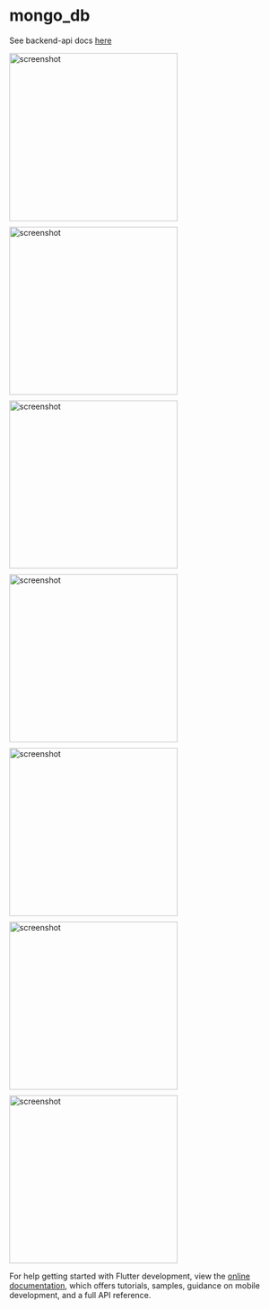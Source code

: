 # mongo_db

See backend-api docs [here](./backend-api/README.md)

<div style="display:flex; flex-wrap: wrap; gap: 10px;">
    <img src="screenshots/img_6.png" alt="screenshot" width="300"/>
    <img src="screenshots/img_5.png" alt="screenshot" width="300"/>
    <img src="screenshots/img_2.png" alt="screenshot" width="300"/>
    <img src="screenshots/img.png" alt="screenshot" width="300"/>
    <img src="screenshots/img_7.png" alt="screenshot" width="300"/>
    <img src="screenshots/img_8.png" alt="screenshot" width="300"/>
    <img src="screenshots/img_9.png" alt="screenshot" width="300"/>

</div>

For help getting started with Flutter development, view the
[online documentation](https://docs.flutter.dev/), which offers tutorials,
samples, guidance on mobile development, and a full API reference.

